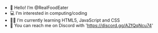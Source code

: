 - 👋 Hello! I’m @RealFoodEater
- 💻 I’m interested in computing/coding
- 👨‍💻 I’m currently learning HTML5, JavaScript and CSS
- 🔗 You can reach me on Discord with 'https://discord.gg/AZfQqNcu74'
